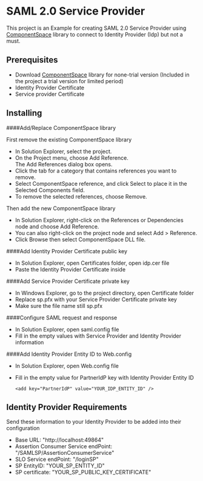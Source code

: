 # SAML 2.0 Service Provider

This project is an Example for creating SAML 2.0 Service Provider using [ComponentSpace](https://www.componentspace.com/) library to connect to Identity Provider (Idp) but not a must.

## Prerequisites

- Download [ComponentSpace](https://www.componentspace.com/) library for none-trial version (Included in the project a trial version for limited period)
- Identity Provider Certificate
- Service provider Certificate


## Installing

####Add/Replace ComponentSpace library

First remove the existing ComponentSpace library

* In Solution Explorer, select the project.
* On the Project menu, choose Add Reference.    
	The Add References dialog box opens.
* Click the tab for a category that contains references you want to remove.   
* Select ComponentSpace reference, and click Select to place it in the Selected Components field.    
* To remove the selected references, choose Remove.


Then add the new ComponentSpace library


* In Solution Explorer, right-click on the References or Dependencies node and choose Add Reference.
* You can also right-click on the project node and select Add > Reference.
* Click Browse then select ComponentSpace DLL file.



####Add Identity Provider Certificate public key


* In Solution Explorer, open Certificates folder, open idp.cer file
* Paste the Identity Provider Certificate inside


####Add Service Provider Certificate private key


* In Windows Explorer, go to the project directory, open Certificate folder
* Replace sp.pfx with your Service Provider Certificate private key
* Make sure the file name still sp.pfx


####Configure SAML request and response

* In Solution Explorer, open saml.config file
* Fill in the empty values with Service Provider and Identity Provider information


####Add Identity Provider Entity ID to Web.config

* In Solution Explorer, open Web.config file
* Fill in the empty value for PartnerIdP key with Identity Provider Entity ID

	```<add key="PartnerIdP" value="YOUR_IDP_ENTITY_ID" />```



## Identity Provider Requirements

Send these information to your Identity Provider to be added into their configuration


* Base URL: "http://localhost:49864"
* Assertion Consumer Service endPoint: "/SAMLSP/AssertionConsumerService"
* SLO Service endPoint: "/loginSP"
* SP EntityID: "YOUR\_SP\_ENTITY\_ID"
* SP certificate: "YOUR\_SP\_PUBLIC\_KEY\_CERTIFICATE"


